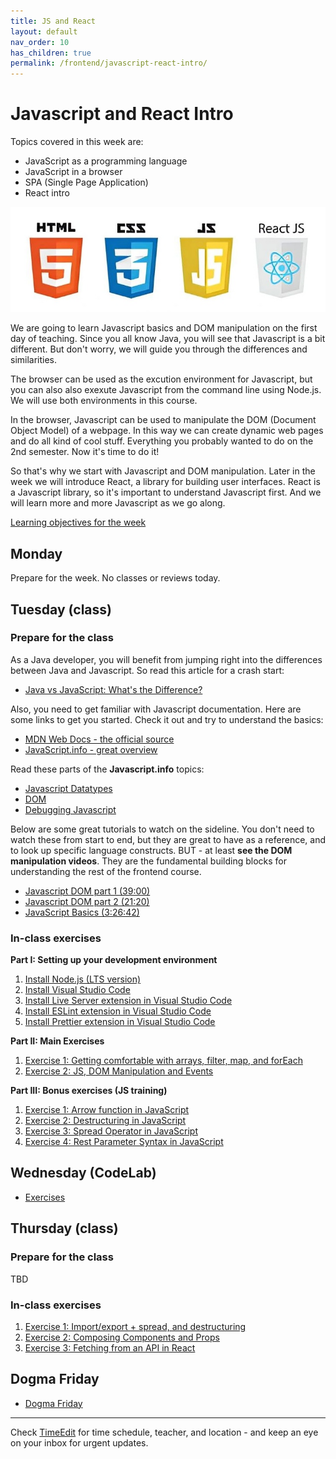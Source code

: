 ```yaml
---
title: JS and React
layout: default
nav_order: 10
has_children: true
permalink: /frontend/javascript-react-intro/
---
```


# Javascript and React Intro

Topics covered in this week are:

- JavaScript as a programming language
- JavaScript in a browser
- SPA (Single Page Application)
- React intro

![Logos](./images/logos.jpeg)

We are going to learn Javascript basics and DOM manipulation on the first day of teaching. Since you all know Java, you will see that Javascript is a bit different. But don't worry, we will guide you through the differences and similarities.

The browser can be used as the excution environment for Javascript, but you can also also exexute Javascript from the command line using Node.js. We will use both environments in this course.

In the browser, Javascript can be used to manipulate the DOM (Document Object Model) of a webpage. In this way we can create dynamic web pages and do all kind of cool stuff. Everything you probably wanted to do on the 2nd semester. Now it's time to do it!

So that's why we start with Javascript and DOM manipulation. Later in the week we will introduce React, a library for building user interfaces. React is a Javascript library, so it's important to understand Javascript first. And we will learn more and more Javascript as we go along.

[Learning objectives for the week](./learningobjectives.md)

## Monday

Prepare for the week. No classes or reviews today.

## Tuesday (class)

### Prepare for the class

As a Java developer, you will benefit from jumping right into the differences between Java and Javascript. So read this article for a crash start:

- [Java vs JavaScript: What's the Difference?](https://learnxinyminutes.com/docs/javascript/)

Also, you need to get familiar with Javascript documentation. Here are some links to get you started. Check it out and try to understand the basics:

- [MDN Web Docs - the official source](https://developer.mozilla.org/en-US/docs/Web/JavaScript)
- [JavaScript.info - great overview](https://javascript.info/)

Read these parts of the **Javascript.info** topics:

- [Javascript Datatypes](https://javascript.info/types)
- [DOM](https://javascript.info/dom-nodes)
- [Debugging Javascript](https://javascript.info/debugging-chrome)

Below are some great tutorials to watch on the sideline. You don't need to watch these from start to end, but they are great to have as a reference, and to look up specific language constructs. BUT - at least **see the DOM manipulation videos**. They are the fundamental building blocks for understanding the rest of the frontend course.

- [Javascript DOM part 1 (39:00)](https://www.youtube.com/watch?v=0ik6X4DJKCc)
- [Javascript DOM part 2 (21:20)](https://www.youtube.com/watch?v=mPd2aJXCZ2g)
- [JavaScript Basics (3:26:42)](https://www.youtube.com/watch?v=PkZNo7MFNFg)

### In-class exercises

**Part I: Setting up your development environment**

1. [Install Node.js (LTS version)](https://nodejs.org/en/)
2. [Install Visual Studio Code](https://code.visualstudio.com/)
3. [Install Live Server extension in Visual Studio Code](https://marketplace.visualstudio.com/items?itemName=ritwickdey.LiveServer)
4. [Install ESLint extension in Visual Studio Code](https://marketplace.visualstudio.com/items?itemName=dbaeumer.vscode-eslint)
5. [Install Prettier extension in Visual Studio Code](https://marketplace.visualstudio.com/items?itemName=esbenp.prettier-vscode)

**Part II: Main Exercises**

1. [Exercise 1: Getting comfortable with arrays, filter, map, and forEach](./execises/js_basics.md)
2. [Exercise 2: JS, DOM Manipulation and Events](./execises/js_dom_basics.md)

**Part III: Bonus exercises (JS training)**

1. [Exercise 1: Arrow function in JavaScript](./execises/js_arrow_function.md)
2. [Exercise 2: Destructuring in JavaScript](./execises/js_destructuring.md)
3. [Exercise 3: Spread Operator in JavaScript](./execises/js_spread_operator.md)
4. [Exercise 4: Rest Parameter Syntax in JavaScript](./execises/js_rest_syntax.md)

## Wednesday (CodeLab)

- [Exercises](./execises/codelab.md)

## Thursday (class)

### Prepare for the class

TBD

### In-class exercises

1. [Exercise 1: Import/export + spread, and destructuring](./execises/react_import_export.md)
2. [Exercise 2: Composing Components and Props](./execises/react_props.md)
3. [Exercise 3: Fetching from an API in React](./execises/react_fetch.md)

## Dogma Friday

- [Dogma Friday](./execises/dogma_day.md)

<hr>

Check [TimeEdit](https://skema.cphbusiness.dk/) for time schedule, teacher, and location - and keep an eye on your inbox for urgent updates.
